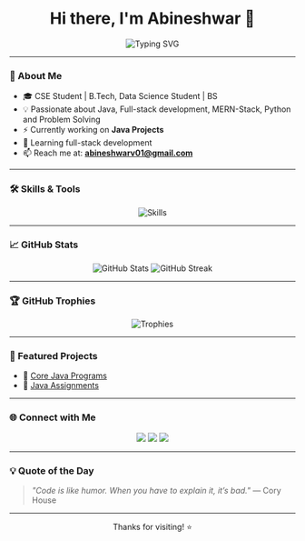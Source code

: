 <h1 align="center">Hi there, I'm Abineshwar 👋</h1>

<p align="center">
  <img src="https://readme-typing-svg.herokuapp.com?font=Poppins&duration=3000&color=6daaf2&center=true&vCenter=true&lines=Passionate+Developer;Open+Source+Enthusiast;Lifelong+Learner" alt="Typing SVG" />
</p>

---

### 💫 About Me
- 🎓 CSE Student | B.Tech, Data Science Student | BS  
- 💡 Passionate about Java, Full-stack development, MERN-Stack, Python and Problem Solving  
- ⚡ Currently working on **Java Projects**  
- 🌱 Learning full-stack development  
-  📫 Reach me at: **abineshwarv01@gmail.com**


---

### 🛠️ Skills & Tools
<p align="center">
  <img src="https://skillicons.dev/icons?i=java,python,html,css,js,react,nodejs,git,github,mysql,figma,vscode&perline=7" alt="Skills" />
</p>

---

### 📈 GitHub Stats
<p align="center">
  <img src="https://github-readme-stats.vercel.app/api?username=AbineshwarV&show_icons=true&theme=radical" alt="GitHub Stats" />
  <img src="https://github-readme-streak-stats.herokuapp.com/?user=AbineshwarV&theme=radical" alt="GitHub Streak" />
</p>

---

### 🏆 GitHub Trophies
<p align="center">
  <img src="https://github-profile-trophy.vercel.app/?username=AbineshwarV&theme=gruvbox&column=7&no-frame=true" alt="Trophies" />
</p>

---

### 📌 Featured Projects
- 🔗 [Core Java Programs](https://github.com/AbineshwarV/C2TC_CoreJavaProgram)  
- 📁 [Java Assignments](https://github.com/AbineshwarV/C2TC_Assignments)

---

### 🌐 Connect with Me
<p align="center">
  <a href="mailto:your.email@example.com"><img src="https://img.shields.io/badge/Email-D14836?style=for-the-badge&logo=gmail&logoColor=white"/></a>
  <a href="https://linkedin.com/in/your-profile"><img src="https://img.shields.io/badge/LinkedIn-blue?style=for-the-badge&logo=linkedin&logoColor=white"/></a>
  <a href="https://github.com/AbineshwarV"><img src="https://img.shields.io/badge/GitHub-black?style=for-the-badge&logo=github&logoColor=white"/></a>
</p>

---

### 💡 Quote of the Day
> *"Code is like humor. When you have to explain it, it’s bad."* — Cory House

---

<p align="center">Thanks for visiting! ⭐️</p>
